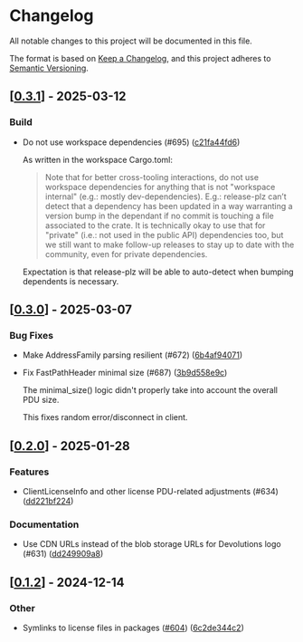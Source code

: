 # Changelog

All notable changes to this project will be documented in this file.

The format is based on [Keep a Changelog](https://keepachangelog.com/en/1.0.0/),
and this project adheres to [Semantic Versioning](https://semver.org/spec/v2.0.0.html).


## [[0.3.1](https://github.com/Devolutions/IronRDP/compare/ironrdp-pdu-v0.3.0...ironrdp-pdu-v0.3.1)] - 2025-03-12

### <!-- 7 -->Build

- Do not use workspace dependencies (#695) ([c21fa44fd6](https://github.com/Devolutions/IronRDP/commit/c21fa44fd6f3c6a6b74788ff68e83133c1314caa)) 

  As written in the workspace Cargo.toml:
  
  > Note that for better cross-tooling interactions, do not use workspace
  dependencies for anything that is not "workspace internal" (e.g.: mostly
  dev-dependencies). E.g.: release-plz can’t detect that a dependency has
  been
  updated in a way warranting a version bump in the dependant if no commit
  is
  touching a file associated to the crate. It is technically okay to use
  that
  for "private" (i.e.: not used in the public API) dependencies too, but
  we
  still want to make follow-up releases to stay up to date with the
  community,
  even for private dependencies.
  
  Expectation is that release-plz will be able to auto-detect when bumping
  dependents is necessary.



## [[0.3.0](https://github.com/Devolutions/IronRDP/compare/ironrdp-pdu-v0.2.0...ironrdp-pdu-v0.3.0)] - 2025-03-07

### <!-- 4 -->Bug Fixes

- Make AddressFamily parsing resilient (#672) ([6b4af94071](https://github.com/Devolutions/IronRDP/commit/6b4af94071bfb0adff482cc33b75e6c37ff6e10f)) 

- Fix FastPathHeader minimal size (#687) ([3b9d558e9c](https://github.com/Devolutions/IronRDP/commit/3b9d558e9c958297d9654861df515e2a8658bf8b)) 

  The minimal_size() logic didn't properly take into account the overall
  PDU size.
  
  This fixes random error/disconnect in client.



## [[0.2.0](https://github.com/Devolutions/IronRDP/compare/ironrdp-pdu-v0.1.2...ironrdp-pdu-v0.2.0)] - 2025-01-28

### <!-- 1 -->Features

- ClientLicenseInfo and other license PDU-related adjustments (#634) ([dd221bf224](https://github.com/Devolutions/IronRDP/commit/dd221bf22401c4635798ec012724cba7e6d503b2)) 

### <!-- 6 -->Documentation

- Use CDN URLs instead of the blob storage URLs for Devolutions logo (#631) ([dd249909a8](https://github.com/Devolutions/IronRDP/commit/dd249909a894004d4f728d30b3a4aa77a0f8193b)) 



## [[0.1.2](https://github.com/Devolutions/IronRDP/compare/ironrdp-pdu-v0.1.1...ironrdp-pdu-v0.1.2)] - 2024-12-14

### Other

- Symlinks to license files in packages ([#604](https://github.com/Devolutions/IronRDP/pull/604)) ([6c2de344c2](https://github.com/Devolutions/IronRDP/commit/6c2de344c2dd93ce9621834e0497ed7c3bfaf91a)) 
